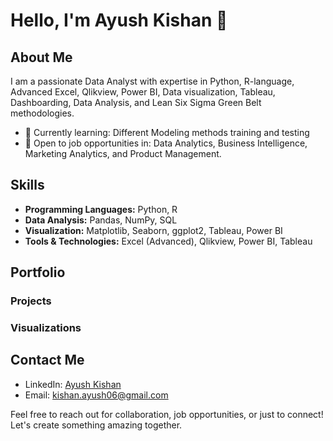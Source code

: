 # Hello, I'm Ayush Kishan 👋

## About Me

I am a passionate Data Analyst with expertise in Python, R-language, Advanced Excel, Qlikview, Power BI, Data visualization, Tableau, Dashboarding, Data Analysis, and Lean Six Sigma Green Belt methodologies.

- 🌱 Currently learning: Different Modeling methods training and testing
- 💼 Open to job opportunities in: Data Analytics, Business Intelligence, Marketing Analytics, and Product Management.

## Skills

- **Programming Languages:** Python, R
- **Data Analysis:** Pandas, NumPy, SQL
- **Visualization:** Matplotlib, Seaborn, ggplot2, Tableau, Power BI
- **Tools & Technologies:** Excel (Advanced), Qlikview, Power BI, Tableau

## Portfolio

### Projects


### Visualizations

## Contact Me

- LinkedIn: [Ayush Kishan](https://www.linkedin.com/in/ayushkishan)
- Email: kishan.ayush06@gmail.com

Feel free to reach out for collaboration, job opportunities, or just to connect! Let's create something amazing together.
